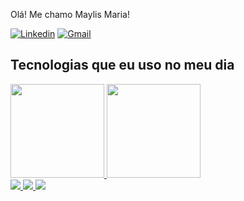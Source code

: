 Olá! Me chamo Maylis Maria!

[![Linkedin](https://img.shields.io/badge/LinkedIn-0077B5?style=for-the-badge&logo=linkedin&logoColor=white)](https://www.linkedin.com/in/maylismaria/)
[![Gmail](https://img.shields.io/badge/Gmail-D14836?style=for-the-badge&logo=gmail&logoColor=white)](https://mail.google.com/mail/u/0/?tab=rm&ogbl#inbox)


## Tecnologias que eu uso no meu dia

 <a href="https://github.com/maylismaria">
  <img height="150em" src="https://github-readme-stats.vercel.app/api?username=maylismaria&show_icons=true&theme=dracula&include_all_commits=true&count_private=true"/>
  <img height="150em" src="https://github-readme-stats.vercel.app/api/top-langs/?username=maylismaria&layout=compact&langs_count=7&theme=dark"/>
   <br>
   <img src="https://img.icons8.com/nolan/64/java-coffee-cup-logo.png"/>
   <img src="https://img.icons8.com/nolan/64/html-5.png"/>
   <img src="https://img.icons8.com/nolan/64/javascript.png"/>
   
</div>
 
